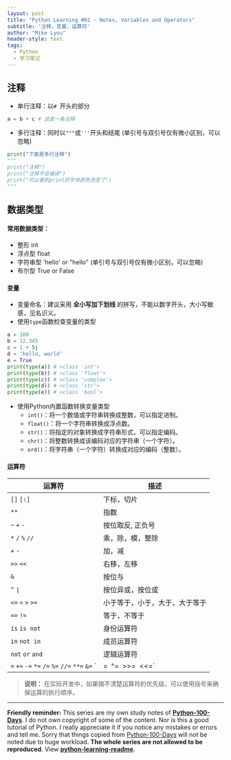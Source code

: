 ```yaml
---
layout: post
title: "Python Learning #01 - Notes, Variables and Operators"
subtitle: '注释，变量，运算符'
author: "Mike Lyou"
header-style: text
tags:
  - Python
  - 学习笔记
---
```


## 注释


- 单行注释：以`# `开头的部分

```python
a = b + c # 这是一条注释
```
- 多行注释：同时以`"""`或`'''`开头和结尾  (单引号与双引号仅有微小区别，可以忽略)

```python
print("下面是多行注释")
"""
print("注释")
print("注释不会编译")
print("可以看到print的字体颜色改变了")
"""
```


## 数据类型

#### 常用数据类型：

- 整形 int
- 浮点型 float
- 字符串型 'hello' or "hello"  (单引号与双引号仅有微小区别，可以忽略)
- 布尔型 True or False

#### 变量

- 变量命名：建议采用 **全小写加下划线** 的拼写，不能以数字开头，大小写敏感，见名识义。
- 使用`type`函数检查变量的类型
```python
a = 100
b = 12.345
c = 1 + 5j
d = 'hello, world'
e = True
print(type(a)) # <class 'int'>
print(type(b)) # <class 'float'>
print(type(c)) # <class 'complex'>
print(type(d)) # <class 'str'>
print(type(e)) # <class 'bool'>
```
- 使用Python内置函数转换变量类型
  - `int()`：将一个数值或字符串转换成整数，可以指定进制。
  - `float()`：将一个字符串转换成浮点数。
  - `str()`：将指定的对象转换成字符串形式，可以指定编码。
  - `chr()`：将整数转换成该编码对应的字符串（一个字符）。
  - `ord()`：将字符串（一个字符）转换成对应的编码（整数）。

#### 运算符

| 运算符                                                       | 描述                           |
| ------------------------------------------------------------ | ------------------------------ |
| `[]` `[:]`                                                   | 下标，切片                     |
| `**`                                                         | 指数                           |
| `~` `+` `-`                                                  | 按位取反, 正负号               |
| `*` `/` `%` `//`                                             | 乘，除，模，整除               |
| `+` `-`                                                      | 加，减                         |
| `>>` `<<`                                                    | 右移，左移                     |
| `&`                                                          | 按位与                         |
| `^` `\|`                                                      | 按位异或，按位或               |
| `<=` `<` `>` `>=`                                            | 小于等于，小于，大于，大于等于 |
| `==` `!=`                                                    | 等于，不等于                   |
| `is`  `is not`                                               | 身份运算符                     |
| `in` `not in`                                                | 成员运算符                     |
| `not` `or` `and`                                             | 逻辑运算符                     |
| `=` `+=` `-=` `*=` `/=` `%=` `//=` `**=` `&=` `|=` `^=` `>>=` `<<=` | （复合）赋值运算符             |

>**说明：** 在实际开发中，如果搞不清楚运算符的优先级，可以使用括号来确保运算的执行顺序。

-------------

**Friendly reminder:** This series are my own study notes of **[Python-100-Days](https://github.com/jackfrued/Python-100-Days)**. I do not own copyright of some of the content. Nor is this a good tutorial of Python. I really appreciate it if you notice any mistakes or errors and tell me. Sorry that things copied from [Python-100-Days](https://github.com/jackfrued/Python-100-Days) will not be noted due to huge workload. **The whole series are not allowed to be reproduced**. View **[python-learning-readme](https://mikelyou.com/2020/01/02/python-learning-00-readme/)**.
